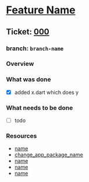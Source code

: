 # [Feature Name](https://github.com/ZanderCowboy/multichoice/issues/000)

## Ticket: [000](https://github.com/ZanderCowboy/multichoice/issues/000)

### branch: `branch-name`

### Overview

### What was done

- [X] added x.dart which does y

### What needs to be done

- [ ] todo

### Resources

- [name](https://stackoverflow.com/questions/51534616/how-to-change-package-name-in-flutter)
- [change_app_package_name](https://pub.dev/packages/change_app_package_name)
- [name](https://stackoverflow.com/questions/40068344/how-can-i-change-the-ram-amount-that-the-android-emulator-is-using/65685513#65685513)
- [name](https://docs.flutter.dev/release/breaking-changes/flutter-gradle-plugin-apply)
- [name](https://docs.flutter.dev/perf/shader)
